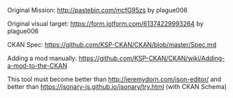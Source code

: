 Original Mission: http://pastebin.com/mcfG95zs by plague006

Original visual target: https://form.jotform.com/61374229993264 by plague006

CKAN Spec: https://github.com/KSP-CKAN/CKAN/blob/master/Spec.md

Adding a mod manually: https://github.com/KSP-CKAN/CKAN/wiki/Adding-a-mod-to-the-CKAN

This tool must become better than http://jeremydorn.com/json-editor/ and better than https://jsonary-js.github.io/jsonary/try.html (with CKAN Schema)
